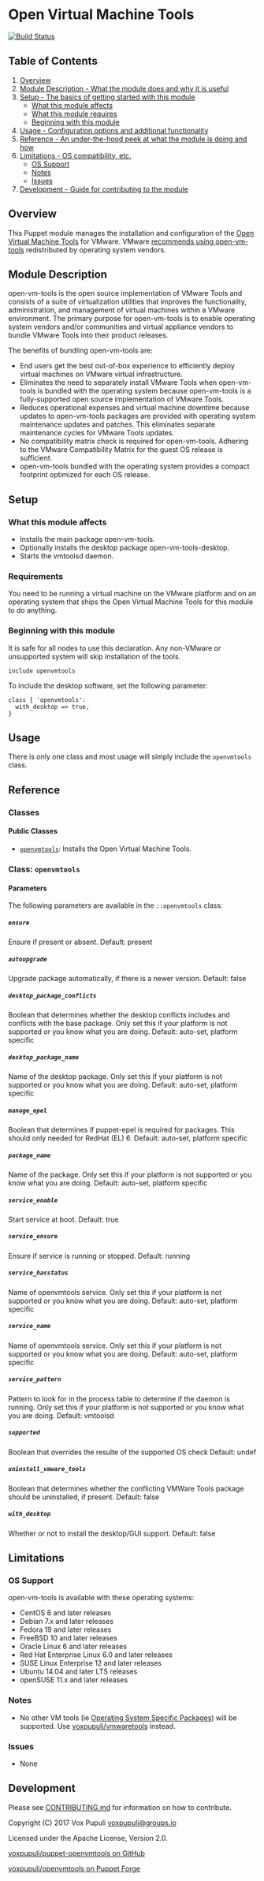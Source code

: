 # Open Virtual Machine Tools

[![Build Status](https://secure.travis-ci.org/voxpupuli/puppet-openvmtools.png?branch=master)
](http://travis-ci.org/voxpupuli/puppet-openvmtools)

## Table of Contents

1. [Overview](#overview)
2. [Module Description - What the module does and why it is useful](#module-description)
3. [Setup - The basics of getting started with this module](#setup)
    * [What this module affects](#what-this-module-affects)
    * [What this module requires](#requirements)
    * [Beginning with this module](#beginning-with-this-module)
4. [Usage - Configuration options and additional functionality](#usage)
5. [Reference - An under-the-hood peek at what the module is doing and how](#reference)
6. [Limitations - OS compatibility, etc.](#limitations)
    * [OS Support](#os-support)
    * [Notes](#notes)
    * [Issues](#issues)
7. [Development - Guide for contributing to the module](#development)

## Overview

This Puppet module manages the installation and configuration of the
[Open Virtual Machine Tools](http://open-vm-tools.sourceforge.net/) for VMware.
VMware [recommends using open-vm-tools](http://kb.vmware.com/kb/2073803)
redistributed by operating system vendors.

## Module Description

open-vm-tools is the open source implementation of VMware Tools and consists of
a suite of virtualization utilities that improves the functionality,
administration, and management of virtual machines within a VMware environment.
The primary purpose for open-vm-tools is to enable operating system vendors
and/or communities and virtual appliance vendors to bundle VMware Tools into
their product releases.

The benefits of bundling open-vm-tools are:

* End users get the best out-of-box experience to efficiently deploy virtual
  machines on VMware virtual infrastructure.
* Eliminates the need to separately install VMware Tools when open-vm-tools is
  bundled with the operating system because open-vm-tools is a fully-supported
  open source implementation of VMware Tools.
* Reduces operational expenses and virtual machine downtime because updates to
  open-vm-tools packages are provided with operating system maintenance updates
  and patches. This eliminates separate maintenance cycles for VMware Tools
  updates.
* No compatibility matrix check is required for open-vm-tools. Adhering to the
  VMware Compatibility Matrix for the guest OS release is sufficient.
* open-vm-tools bundled with the operating system provides a compact footprint
  optimized for each OS release.

## Setup

### What this module affects

* Installs the main package open-vm-tools.
* Optionally installs the desktop package open-vm-tools-desktop.
* Starts the vmtoolsd daemon.

### Requirements

You need to be running a virtual machine on the VMware platform and on an
operating system that ships the Open Virtual Machine Tools for this module
to do anything.

### Beginning with this module

It is safe for all nodes to use this declaration.  Any non-VMware or unsupported
system will skip installation of the tools.

```puppet
include openvmtools
```

To include the desktop software, set the following parameter:

```puppet
class { 'openvmtools':
  with_desktop => true,
}
```

## Usage

There is only one class and most usage will simply include the `openvmtools`
class.

## Reference

### Classes

#### Public Classes

* [`openvmtools`](#class-openvmtools): Installs the Open Virtual Machine Tools.

### Class: `openvmtools`

#### Parameters

The following parameters are available in the `::openvmtools` class:

##### `ensure`

Ensure if present or absent.
Default: present

##### `autoupgrade`

Upgrade package automatically, if there is a newer version.
Default: false

##### `desktop_package_conflicts`

Boolean that determines whether the desktop conflicts includes and
conflicts with the base package. Only set this if your platform is not
supported or you know what you are doing.
Default: auto-set, platform specific

##### `desktop_package_name`

Name of the desktop package.  Only set this if your platform is not supported or
you know what you are doing.
Default: auto-set, platform specific

##### `manage_epel`

Boolean that determines if puppet-epel is required for packages.
This should only needed for RedHat (EL) 6.
Default: auto-set, platform specific

##### `package_name`

Name of the package.  Only set this if your platform is not supported or you
know what you are doing.
Default: auto-set, platform specific

##### `service_enable`

Start service at boot.
Default: true

##### `service_ensure`

Ensure if service is running or stopped.
Default: running

##### `service_hasstatus`

Name of openvmtools service.  Only set this if your platform is not supported or
you know what you are doing.
Default: auto-set, platform specific

##### `service_name`

Name of openvmtools service.  Only set this if your platform is not supported or
you know what you are doing.
Default: auto-set, platform specific

##### `service_pattern`

Pattern to look for in the process table to determine if the daemon is running.
Only set this if your platform is not supported or you know what you are doing.
Default: vmtoolsd

##### `supported`

Boolean that overrides the resulte of the supported OS check
Default: undef

##### `uninstall_vmware_tools`

Boolean that determines whether the conflicting VMWare Tools package should
be uninstalled, if present.
Default: false

##### `with_desktop`

Whether or not to install the desktop/GUI support.
Default: false

## Limitations

### OS Support

open-vm-tools is available with these operating systems:

* CentOS 6 and later releases
* Debian 7.x and later releases
* Fedora 19 and later releases
* FreeBSD 10 and later releases
* Oracle Linux 6 and later releases
* Red Hat Enterprise Linux 6.0 and later releases
* SUSE Linux Enterprise 12 and later releases
* Ubuntu 14.04 and later LTS releases
* openSUSE 11.x and later releases

### Notes

* No other VM tools
  (ie [Operating System Specific Packages](http://packages.vmware.com/)) will be
  supported.  Use
  [voxpupuli/vmwaretools](https://forge.puppetlabs.com/voxpupuli/vmwaretools)
  instead.

### Issues

* None

## Development

Please see [CONTRIBUTING.md](.github/CONTRIBUTING.md) for information on how to contribute.

Copyright (C) 2017 Vox Pupuli <voxpupuli@groups.io>

Licensed under the Apache License, Version 2.0.

[voxpupuli/puppet-openvmtools on GitHub](https://github.com/voxpupuli/puppet-openvmtools)

[voxpupuli/openvmtools on Puppet Forge](https://forge.puppetlabs.com/voxpupuli/openvmtools)
